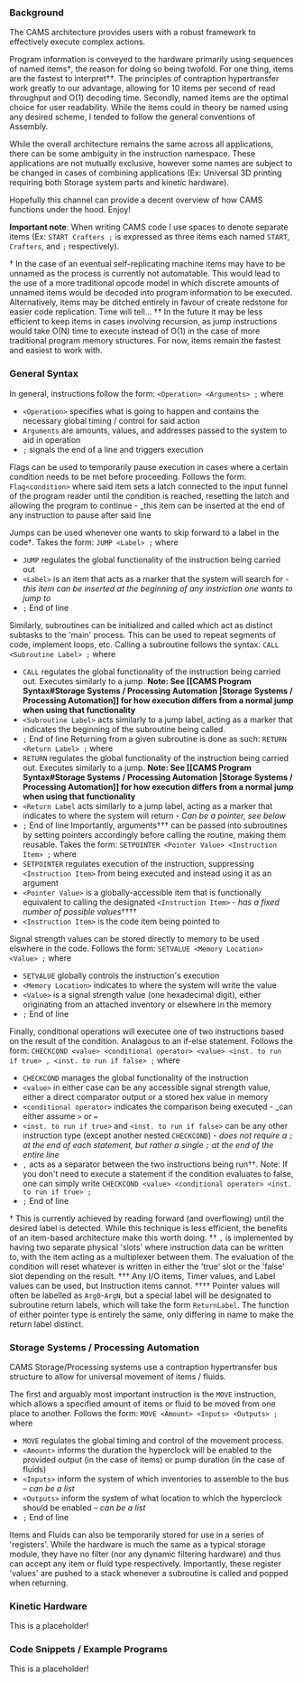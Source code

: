 ### Background

The CAMS architecture provides users with a robust framework to effectively execute complex actions.

Program information is conveyed to the hardware primarily using sequences of named items†, the reason for doing so being twofold. For one thing, items are the fastest to interpret††. The principles of contraption hypertransfer work greatly to our advantage, allowing for 10 items per second of read throughput and O(1) decoding time. Secondly, named items are the optimal choice for user readability. While the items could in theory be named using any desired scheme, I tended to follow the general conventions of Assembly.

While the overall architecture remains the same across all applications, there can be some ambiguity in the instruction namespace. These applications are not mutually exclusive, however some names are subject to be changed in cases of combining applications (Ex: Universal 3D printing requiring both Storage system parts and kinetic hardware). 

Hopefully this channel can provide a decent overview of how CAMS functions under the hood. Enjoy!

**Important note**: When writing CAMS code I use spaces to denote separate items (Ex: `START Crafters ;` is expressed as three items each named `START`, `Crafters`, and `;` respectively).



† In the case of an eventual self-replicating machine items may have to be unnamed as the process is currently not automatable. This would lead to the use of a more traditional opcode model in which discrete amounts of unnamed items would be decoded into program information to be executed. Alternatively, items may be ditched entirely in favour of create redstone for easier code replication. Time will tell...
†† In the future it may be less efficient to keep items in cases involving recursion, as jump instructions would take O(N) time to execute instead of O(1) in the case of more traditional program memory structures. For now, items remain the fastest and easiest to work with.

### General Syntax

In general, instructions follow the form:
`<Operation> <Arguments> ;`
where
- `<Operation>` specifies what is going to happen and contains the necessary global timing / control for said action
- `Arguments` are amounts, values, and addresses passed to the system to aid in operation
- `;` signals the end of a line and triggers execution

Flags can be used to temporarily pause execution in cases where a certain condition needs to be met before proceeding. Follows the form:
`Flag<condition>`
where said item sets a latch connected to the input funnel of the program reader until the condition is reached, resetting the latch and allowing the program to continue - _this item can be inserted at the end of any instruction to pause after said line

Jumps can be used whenever one wants to skip forward to a label in the code†. Takes the form:
`JUMP <Label> ;`
where
- `JUMP` regulates the global functionality of the instruction being carried out
- `<Label>` is an item that acts as a marker that the system will search for - _this item can be inserted at the beginning of any instriction one wants to jump to_
- `;` End of line

Similarly, subroutines can be initialized and called which act as distinct subtasks to the 'main' process. This can be used to repeat segments of code, implement loops, etc. Calling a subroutine follows the syntax:
`CALL <Subroutine Label> ;`
where
- `CALL` regulates the global functionality of the instruction being carried out. Executes similarly to a jump. **Note: See [[CAMS Program Syntax#Storage Systems / Processing Automation |Storage Systems / Processing Automation]] for how execution differs from a normal jump when using that functionality**
- `<Subroutine Label>` acts similarly to a jump label, acting as a marker that indicates the beginning of the subroutine being called.
- `;` End of line
Returning from a given subroutine is done as such:
`RETURN <Return Label> ;`
where
- `RETURN` regulates the global functionality of the instruction being carried out. Executes similarly to a jump. **Note: See [[CAMS Program Syntax#Storage Systems / Processing Automation |Storage Systems / Processing Automation]] for how execution differs from a normal jump when using that functionality**
- `<Return Label` acts similarly to a jump label, acting as a marker that indicates to where the system will return - _Can be a pointer, see below_
- `;` End of line
Importantly, arguments††† can be passed into subroutines by setting pointers accordingly before calling the routine, making them reusable. Takes the form:
`SETPOINTER <Pointer Value> <Instruction Item> ;`
where
- `SETPOINTER` regulates execution of the instruction, suppressing `<Instruction Item>` from being executed and instead using it as an argument
- `<Pointer Value>` is a globally-accessible item that is functionally equivalent to calling the designated `<Instruction Item>` - _has a fixed number of possible values_††††
- `<Instruction Item>` is the code item being pointed to

Signal strength values can be stored directly to memory to be used elswhere in the code. Follows the form:
`SETVALUE <Memory Location> <Value> ;`
where
- `SETVALUE` globally controls the instruction's execution
- `<Memory Location>` indicates to where the system will write the value
- `<Value>` is a signal strength value (one hexadecimal digit), either originating from an attached inventory or elsewhere in the memory
- `;` End of line

Finally, conditional operations will executee one of two instructions based on the result of the condition. Analagous to an if-else statement. Follows the form:
`CHECKCOND <value> <conditional operator> <value> <inst. to run if true> , <inst. to run if false> ;`
where
- `CHECKCOND` manages the global functionality of the instruction
- `<value>` in either case can be any accessible signal strength value, either a direct comparator output or a stored hex value in memory
- `<conditional operator>` indicates the comparison being executed - _can either assume `>` or `=`
- `<inst. to run if true>` and `<inst. to run if false>` can be any other instruction type (except another nested `CHECKCOND`) - _does not require a `;` at the end of each statement, but rather a single `;` at the end of the entire line_
- `,` acts as a separator between the two instructions being run††.
Note: If you don't need to execute a statement if the condition evaluates to false, one can simply write `CHECKCOND <value> <conditional operator> <inst. to run if true> ;`
- `;` End of line



† This is currently achieved by reading forward (and overflowing) until the desired label is detected. While this technique is less efficient, the benefits of an item-based architecture make this worth doing.
†† `,` is implemented by having two separate physical 'slots' where instruction data can be written to, with the item acting as a multiplexer between them. The evaluation of the condition will reset whatever is written in either the 'true' slot or the 'false' slot depending on the result.
††† Any I/O items, Timer values, and Label values can be used, but Instruction items cannot.
†††† Pointer values will often be labelled as `Arg0`-`ArgN`, but a special label will be designated to subroutine return labels, which will take the form `ReturnLabel`. The function of either pointer type is entirely the same, only differing in name to make the return label distinct.

### Storage Systems / Processing Automation

CAMS Storage/Processing systems use a contraption hypertransfer bus structure to allow for universal movement of items / fluids.

The first and arguably most important instruction is the `MOVE` instruction, which allows a specified amount of items or fluid to be moved from one place to another. Follows the form:
`MOVE <Amount> <Inputs> <Outputs> ;`
where
- `MOVE` regulates the global timing and control of the movement process.
- `<Amount>` informs the duration the hyperclock will be enabled to the provided output (in the case of items) or pump duration (in the case of fluids)
- `<Inputs>` inform the system of which inventories to assemble to the bus – _can be a list_
- `<Outputs>` inform the system of what location to which the hyperclock should be enabled – _can be a list_
- `;` End of line

Items and Fluids can also be temporarily stored for use in a series of 'registers'. While the hardware is much the same as a typical storage module, they have no filter (nor any dynamic filtering hardware) and thus can accept any item or fluid type respectively. Importantly, these register 'values' are pushed to a stack whenever a subroutine is called and popped when returning.

### Kinetic Hardware

This is a placeholder!
### Code Snippets / Example Programs

This is a placeholder!
